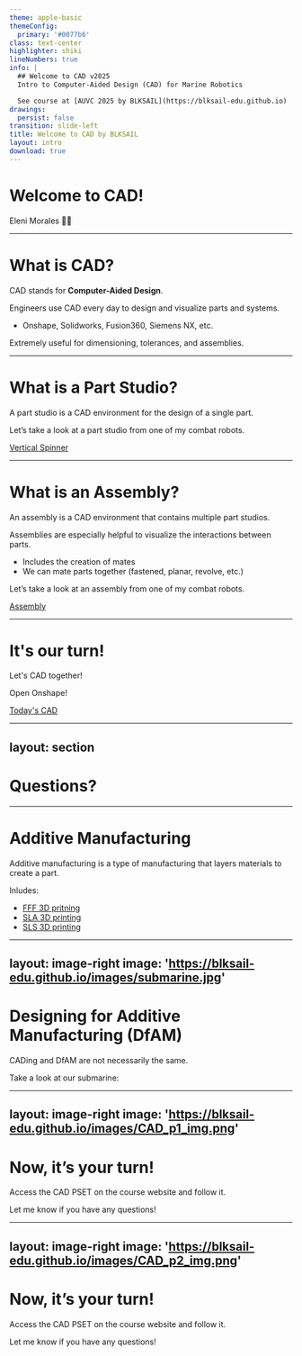 ```yaml
---
theme: apple-basic
themeConfig:
  primary: '#0077b6'
class: text-center
highlighter: shiki
lineNumbers: true
info: |
  ## Welcome to CAD v2025
  Intro to Computer-Aided Design (CAD) for Marine Robotics

  See course at [AUVC 2025 by BLKSAIL](https://blksail-edu.github.io)
drawings:
  persist: false
transition: slide-left
title: Welcome to CAD by BLKSAIL
layout: intro
download: true
---
```



# Welcome to CAD!


<div class="absolute bottom-10">
  <span class="font-700">
    Eleni Morales 👩‍🎨
  </span>
</div>

---

# What is CAD?

CAD stands for **Computer-Aided Design**.

Engineers use CAD every day to design and visualize parts and systems.

- Onshape, Solidworks, Fusion360, Siemens NX, etc.

Extremely useful for dimensioning, tolerances, and assemblies.

---

# What is a Part Studio?

A part studio is a CAD environment for the design of a single part.

Let’s take a look at a part studio from one of my combat robots.

[Vertical Spinner](https://mitcombatrobotics.onshape.com/documents/48e3ca5707e66cbe901b6ea3/w/5754e1ef6dd16a97b392cd8f/e/20adb8c62f88c3acb6a4779a)


---

# What is an Assembly?

An assembly is a CAD environment that contains multiple part studios.

Assemblies are especially helpful to visualize the interactions between parts.
- Includes the creation of mates
- We can mate parts together (fastened, planar, revolve, etc.)

Let’s take a look at an assembly from one of my combat robots.

[Assembly](https://mitcombatrobotics.onshape.com/documents/48e3ca5707e66cbe901b6ea3/w/5754e1ef6dd16a97b392cd8f/e/592d61bae15ae1b45fa0ddc4?aa=true)

---

# It's our turn!

Let's CAD together!

Open Onshape!

[Today's CAD](https://cad.onshape.com/documents/fed8b91010e7436d552831af/w/abc460a2033dce9c5763e552/e/fc1a38be7374a2f08a00f247?renderMode=0&uiState=685d5706af43c6033976b9a1)

---
layout: section
---

# Questions?

---

# Additive Manufacturing

Additive manufacturing is a type of manufacturing that layers materials to create a part.

Inludes:
- [FFF 3D pritning](https://www.youtube.com/watch?v=FqQAjkZOBeY)
- [SLA 3D printing](https://www.youtube.com/watch?v=yW4EbCWaJHE&t=40s)
- [SLS 3D printing](https://www.youtube.com/watch?v=r828X7o7RKo&t=96s)

---
layout: image-right
image: 'https://blksail-edu.github.io/images/submarine.jpg'
---

# Designing for Additive Manufacturing (DfAM)

CADing and DfAM are not necessarily the same.

Take a look at our submarine:

---
layout: image-right
image: 'https://blksail-edu.github.io/images/CAD_p1_img.png'
---

# Now, it’s your turn!

Access the CAD PSET on the course website and follow it.

Let me know if you have any questions!

---
layout: image-right
image: 'https://blksail-edu.github.io/images/CAD_p2_img.png'
---

# Now, it’s your turn!

Access the CAD PSET on the course website and follow it.

Let me know if you have any questions!
